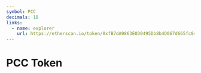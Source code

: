 ```yaml
---
symbol: PCC
decimals: 18
links:
  - name: explorer
    url: https://etherscan.io/token/0xfB7dA9863E030495Db8b4D067d665fc8433ffF85
---
```


# PCC Token
